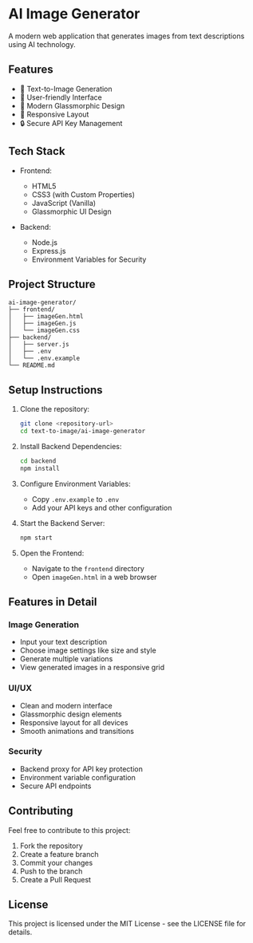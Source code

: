 # AI Image Generator

A modern web application that generates images from text descriptions using AI technology.

## Features

- 🎨 Text-to-Image Generation
- 🎯 User-friendly Interface
- 🌈 Modern Glassmorphic Design
- 📱 Responsive Layout
- 🔒 Secure API Key Management

## Tech Stack

- Frontend:
  - HTML5
  - CSS3 (with Custom Properties)
  - JavaScript (Vanilla)
  - Glassmorphic UI Design

- Backend:
  - Node.js
  - Express.js
  - Environment Variables for Security

## Project Structure

```
ai-image-generator/
├── frontend/
│   ├── imageGen.html
│   ├── imageGen.js
│   └── imageGen.css
├── backend/
│   ├── server.js
│   ├── .env
│   └── .env.example
└── README.md
```

## Setup Instructions

1. Clone the repository:
   ```bash
   git clone <repository-url>
   cd text-to-image/ai-image-generator
   ```

2. Install Backend Dependencies:
   ```bash
   cd backend
   npm install
   ```

3. Configure Environment Variables:
   - Copy `.env.example` to `.env`
   - Add your API keys and other configuration

4. Start the Backend Server:
   ```bash
   npm start
   ```

5. Open the Frontend:
   - Navigate to the `frontend` directory
   - Open `imageGen.html` in a web browser

## Features in Detail

### Image Generation
- Input your text description
- Choose image settings like size and style
- Generate multiple variations
- View generated images in a responsive grid

### UI/UX
- Clean and modern interface
- Glassmorphic design elements
- Responsive layout for all devices
- Smooth animations and transitions

### Security
- Backend proxy for API key protection
- Environment variable configuration
- Secure API endpoints

## Contributing

Feel free to contribute to this project:
1. Fork the repository
2. Create a feature branch
3. Commit your changes
4. Push to the branch
5. Create a Pull Request

## License

This project is licensed under the MIT License - see the LICENSE file for details.